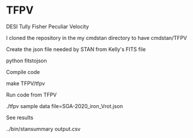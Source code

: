 # TFPV
DESI Tully Fisher Peculiar Velocity

I cloned the repository in the my cmdstan directory to have cmdstan/TFPV

Create the json file needed by STAN from Kelly's FITS file

python fitstojson

Compile code

make TFPV/tfpv  

Run code from TFPV

./tfpv sample data file=SGA-2020_iron_Vrot.json

See results

../bin/stansummary output.csv

